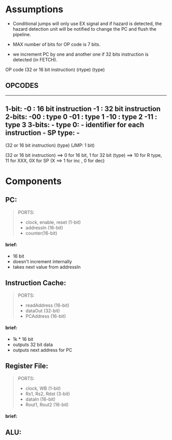 
# Assumptions

* Conditional jumps will only use EX signal and if hazard is detected, the hazard detection unit will be notified to change the PC and flush the pipeline.

* MAX number of bits for OP code is 7 bits.

* we increment PC by one and another one if 32 bits instruction is detected (in FETCH).


OP code
(32 or 16 bit instruction) (rtype) (type) 

## OPCODES
---
1-bit:
    -0 : 16 bit instruction
    -1 : 32 bit instruction
2-bits:
    -00 : type 0
    -01 : type 1
    -10 : type 2
    -11 : type 3 
3-bits:
    - type 0:
      - identifier for each instruction
    - SP type:
      - 
---
(32 or 16 bit instruction) (type) (JMP: 1 bit)

(32 or 16 bit instruction) ==> 0 for 16 bit, 1 for 32 bit
(type) ==> 10 for R type, 11 for XXX, 0X for SP (X ==> 1 for inc , 0 for dec)


# Components

## PC:
> PORTS: 
> - clock, enable, reset (1-bit)
> - addressIn (16-bit)
> - counter(16-bit)

#### brief:
* 16 bit
* doesn't increment internally
* takes next value from addressIn


## Instruction Cache:
> PORTS: 
> - readAddress (16-bit)
> - dataOut (32-bit)
> - PCAddress (16-bit)

#### brief:
* 1k * 16 bit
* outputs 32 bit data
* outputs next address for PC

## Register File:
> PORTS:
> - clock, WB (1-bit)
> - Rs1, Rs2, Rdst (3-bit)
> - dataIn (16-bit)
> - Rout1, Rout2 (16-bit)

#### brief:






## ALU: